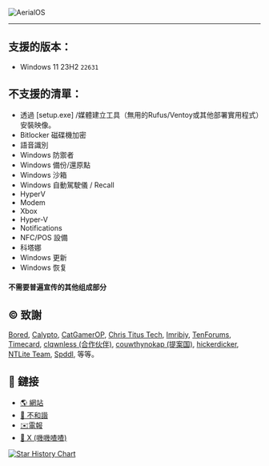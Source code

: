 ![AerialOS](https://github.com/user-attachments/assets/1d3ee0a5-5f65-4f77-9fa8-724ba5f88206)

---

## 支援的版本：
- Windows 11 23H2 `22631`

## 不支援的清單：
- 透過 [setup.exe] /媒體建立工具（無用的Rufus/Ventoy或其他部署實用程式）安裝映像。
- Bitlocker 磁碟機加密
- 語音識別
- Windows 防禦者
- Windows 備份/還原點
- Windows 沙箱
- Windows 自動駕駛儀 / Recall
- HyperV
- Modem
- Xbox
- Hyper-V
- Notifications
- NFC/POS 設備
- 科塔娜
- Windows 更新
- Windows 恢复
#### 不需要普遍宣传的其他组成部分

## ©️ 致謝
[Bored](https://twitter.com/Bra1nlet),
[Calypto](https://twitter.com/CaIypto),
[CatGamerOP](https://twitter.com/CatGamerOP),
[Chris Titus Tech](https://twitter.com/christitustech),
[Imribiy](https://twitter.com/imribiy),
[TenForums](https://www.tenforums.com/),
[Timecard](https://github.com/djdallmann/GamingPCSetup),
[clqwnless (合作伙伴)](https://github.com/clqwnless),
[couwthynokap (提案国)](https://github.com/couwthynokap),
[hickerdicker](https://github.com/hickerdicker),
[NTLite Team](https://www.ntlite.com/community/index.php),
[Spddl](https://github.com/spddl), 等等。

## 🔗 鏈接
- [🌎 網站](https://aerialos.vercel.app/)
- [🤖 不和諧](https://dsc.gg/aerialos/)
- [✉️電報](https://t.me/+_AGse0FWWldlZTZi)
- [🐤 X (嘰嘰喳喳)](https://x.com/e1uen67434/)

<a href="https://star-history.com/#Aerial-LLC/AerialOS&Date">
 <picture>
   <source media="(prefers-color-scheme: dark)" srcset="https://api.star-history.com/svg?repos=Aerial-LLC/AerialOS&type=Date&theme=dark" />
   <source media="(prefers-color-scheme: light)" srcset="https://api.star-history.com/svg?repos=Aerial-LLC/AerialOS&type=Date" />
   <img alt="Star History Chart" src="https://api.star-history.com/svg?repos=Aerial-LLC/AerialOS&type=Date" />
 </picture>
</a>
